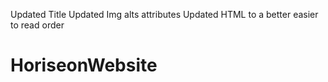 Updated Title
Updated Img alts attributes 
Updated HTML to a better easier to read order
# HoriseonWebsite